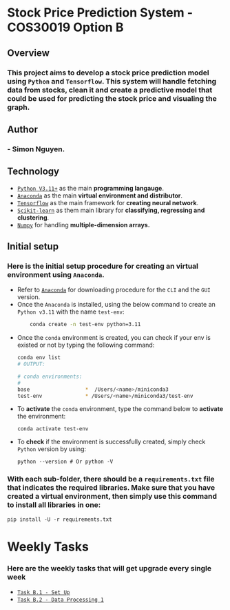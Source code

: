 # Stock Price Prediction System - COS30019 Option B

## Overview
### This project aims to develop a stock price prediction model using `Python` and `Tensorflow`. This system will handle **fetching data** from stocks, **clean** it and **create** a predictive model that could be used for **predicting** the stock price and **visualing** the graph.

## Author
### - Simon Nguyen.

## Technology
- [`Python V3.11+`](https://www.python.org/) as the main **programming langauge**.
- [`Anaconda`](https://www.anaconda.com/) as the main **virtual environment and distributor**.
- [`Tensorflow`](https://www.tensorflow.org/?hl=en) as the main framework for **creating neural network**.
- [`Scikit-learn`](https://scikit-learn.org/stable/) as them main library for **classifying, regressing and clustering**.
- [`Numpy`](https://numpy.org/) for handling **multiple-dimension arrays.**

## Initial setup
### Here is the initial setup procedure for creating an virtual environment using `Anaconda`.
- Refer to [`Anaconda`](https://www.anaconda.com/) for downloading procedure for the `CLI` and the `GUI` version.
- Once the `Anaconda` is installed, using the below command to create an `Python v3.11` with the name `test-env`:
    ```sh
        conda create -n test-env python=3.11
    ```
- Once the `conda` environment is created, you can check if your env is existed or not by typing the following command:
    ```sh
    conda env list
    # OUTPUT:

    # conda environments:
    #
    base                  *  /Users/<name>/miniconda3
    test-env              * /Users/<name>/miniconda3/test-env

    ```
- To **activate** the `conda` environment, type the command below to **activate** the environment:
    ```
    conda activate test-env
    ```
- To **check** if the environment is successfully created, simply check `Python` version by using:
    ```
    python --version # Or python -V
    ```
### With each sub-folder, there should be a `requirements.txt` file that indicates the required libraries. Make sure that you have created a virtual environment, then simply use this command to install all libraries in one:

    pip install -U -r requirements.txt

# Weekly Tasks
### Here are the weekly tasks that will get upgrade every single week
- [`Task B.1 - Set Up`](https://github.com/cobeo2004/cos30018/tree/main/Week1)
- [`Task B.2 - Data Processing 1`](https://github.com/cobeo2004/cos30018/tree/main/Week2)
